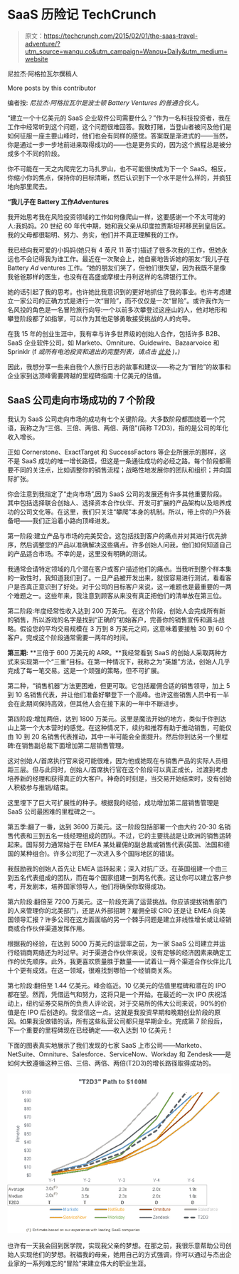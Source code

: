 # SaaS 历险记 TechCrunch

> 原文：<https://techcrunch.com/2015/02/01/the-saas-travel-adventure/?utm_source=wanqu.co&utm_campaign=Wanqu+Daily&utm_medium=website>

尼拉杰·阿格拉瓦尔撰稿人

More posts by this contributor

编者按: *尼拉杰·阿格拉瓦尔是波士顿 Battery Ventures 的普通合伙人。*

“建立一个十亿美元的 SaaS 企业软件公司需要什么？”作为一名科技投资者，我在工作中经常听到这个问题，这个问题很难回答。我敢打赌，当登山者被问及他们是如何征服一座主要山峰时，他们也会有同样的感觉。答案既是渐进式的——当然，你是通过一步一步地前进来取得成功的——也是更务实的，因为这个旅程总是被分成多个不同的阶段。

你不可能在一天之内爬完乞力马扎罗山，也不可能很快成为下一个 SaaS。相反，你缩小你的焦点，保持你的目标清晰，然后认识到下一个水平是什么样的，并疯狂地向那里爬去。

**“我儿子在 Battery 工作*Ad*ventures**

我开始思考我在风险投资领域的工作如何像爬山一样，这要感谢一个不太可能的人:我妈妈。20 世纪 60 年代中期，她和我父亲从印度拉贾斯坦邦移民到皇后区。我的父母都很聪明、努力、务实，他们并不真正理解我的工作。

我已经向我可爱的小妈妈(她只有 4 英尺 11 英寸)描述了很多次我的工作，但她永远也不会记得我为谁工作。最近在一次聚会上，她自豪地告诉她的朋友:“我儿子在 Battery *Ad* ventures 工作。“她的朋友们笑了，但他们很失望，因为我既不是像我爸爸那样的医生，也没有在高盛或摩根士丹利这样的名牌银行工作。

她的话引起了我的思考。也许她比我意识到的更好地抓住了我的事业。也许考虑建立一家公司的正确方式是进行一次“冒险”，而不仅仅是一次“冒险”。或许我作为一名风投的角色是一名冒险旅行向导:一个以前多次攀登过这座山的人，他对地形和攀登阶段都了如指掌，可以作为其他足够勇敢接受挑战的人的向导。

在我 15 年的创业生涯中，我有幸与许多世界级的创始人合作，包括许多 B2B、SaaS 企业软件公司，如 Marketo、Omniture、Guidewire、Bazaarvoice 和 Sprinklr (f *或所有电池投资和退出的完整列表，请点击* [*此处*](http://www.battery.com/our-companies/list/) *)。)*

因此，我想分享一些来自我个人旅行日志的故事和建议——称之为“冒险”的故事和企业家到达顶峰需要跨越的里程碑指南:十亿美元的估值。

## **SaaS 公司走向市场成功的 7 个阶段**

我认为 SaaS 公司走向市场的成功有七个关键阶段。大多数阶段都围绕着一个咒语，我称之为“三倍、三倍、两倍、两倍、两倍”(简称 T2D3)，指的是公司的年化收入增长。

正如 Cornerstone、ExactTarget 和 SuccessFactors 等企业所展示的那样，这不是 SaaS 成功的唯一增长路径，但这是一条通往成功的必经之路。每个阶段都需要不同的关注点，比如调整你的销售流程；战略性地发展你的团队和组织；并向国际扩张。

你会注意到我指定了“走向市场”,因为 SaaS 公司的发展还有许多其他重要阶段。其中包括选择联合创始人、选择资本合作伙伴、开发可扩展的产品架构以及培养成功的公司文化等。在这里，我们只关注“攀爬”本身的机制。所以，带上你的户外装备吧——我们正沿着小路向顶峰进发。

第一阶段:建立产品与市场的完美契合。这包括找到客户的痛点并对其进行优先排序，然后调整您的产品以准确解决这些痛点。许多创始人问我，他们如何知道自己的产品适合市场。不幸的是，这里没有明确的测试。

我通常会请特定领域的几个潜在客户或客户描述他们的痛点。当我听到整个样本集的一致性时，我知道我们到了。一旦产品被开发出来，就很容易进行测试，看看客户是否真正意识到了好处。对于公司的目标客户来说，这一难题也是最重要的一两个难题之一。这些年来，我注意到顾客从来没有真正把他们的清单放在第三位。

第二阶段:年度经常性收入达到 200 万美元。 在这个阶段，创始人会完成所有新的销售，所以游戏的名字是找到“正确的”初始客户，完善你的销售宣传和漏斗战略。假设您的平均交易规模在 3 万到 8 万美元之间，这意味着要接触 30 到 60 个客户。完成这个阶段通常需要一两年的时间。

**第三期:** **三倍于 600 万美元的 ARR。**我经常看到 SaaS 的创始人采取两种方式来实现第一个“三重”目标。在第一种情况下，我称之为“英雄”方法，创始人几乎完成了每一笔交易。这是一个顽强的策略，但不可扩展。

第二种，“销售机器”方法更困难，但更可取。它包括雇佣合适的销售领导，加上 5 到 10 名销售代表，并让他们准备好攀登下一个高峰。也许这些销售人员中有一半会在此期间保持高效，但其他人会在接下来的一年中不断进步。

第四阶段:增加两倍，达到 1800 万美元。这里是魔法开始的地方，类似于你到达山上第一个大本营时的感觉。在这种情况下，续约和推荐有助于推动销售，可能仅由 10 到 20 名销售代表推动，其中一半可能会全面提升。然后你到达另一个里程碑:在销售副总裁下面增加第二层销售管理。

这对创始人/首席执行官来说可能很难，因为他或她现在与销售产品的实际人员相距三层。但与此同时，创始人/首席执行官在这个阶段可以真正成长，过渡到考虑培养新的经理和获得真正的大客户。神奇的时刻是，当交易开始结束时，没有创始人积极参与推销/结束。

这里埋下了巨大可扩展性的种子。根据我的经验，成功增加第二层销售管理是 SaaS 公司最困难的里程碑之一。

第五季:翻了一番，达到 3600 万美元。这一阶段包括部署一个由大约 20-30 名销售代表和三到五名一线经理组成的团队。不过，它的主要挑战是让欧洲的销售运转起来。国际努力通常始于在 EMEA 某处雇佣的副总裁或销售代表(英国、法国和德国的某种组合)。许多公司犯了一次进入多个国际地区的错误。

我鼓励我的创始人首先让 EMEA 运转起来；深入对抗广泛。在英国组建一个由三到五名代表组成的团队，而在每个国家组建一到两名代表。这让你可以建立客户参考，开发剧本，培养国家领导人，他们将确保你取得成功。

第六阶段:翻倍至 7200 万美元。这一阶段充满了运营挑战。你应该提拔销售部门的人来管理你的北美部门，还是从外部招聘？雇佣全球 CRO 还是让 EMEA 向美国领导汇报？许多公司在这方面面临的另一个棘手问题是建立非线性增长或让经销商或合作伙伴渠道发挥作用。

根据我的经验，在达到 5000 万美元的运营率之前，为一家 SaaS 公司建立并运行经销商网络还为时过早。对于渠道合作伙伴来说，没有足够的经济因素来确定工作的优先顺序。此外，我更喜欢质量胜于数量——试着让一两个渠道合作伙伴比几十个更有成效。在这一领域，很难找到哪怕一个经销商关系。

第七阶段:翻倍至 1.44 亿美元。峰会临近。10 亿美元的估值里程碑和潜在的 IPO 都在望。然而，凭借运气和努力，这将只是一个开始。在最近的一次 IPO 庆祝活动上，纽约证券交易所的负责人评论说，对于交易所的伟大公司来说，90%的价值是在 IPO 后创造的。我坚信这一点。这就是我投资早期和晚期创业阶段的原因。如果我没做错的话，所有这些私营公司都只是早期企业。完成第 7 阶段后，下一个重要的里程碑现在已经确定——收入达到 10 亿美元！

下面的图表真实地展示了我们发现的七家 SaaS 上市公司——Marketo、NetSuite、Omniture、Salesforce、ServiceNow、Workday 和 Zendesk——是如何大致遵循这种三倍、三倍、两倍、两倍(T2D3)的增长路径取得成功的。

![image001](img/bfbae870faedc8adbe58ea2cd3082b26.png)

也许有一天我会回到医学院，实现我父亲的梦想。在那之前，我很乐意帮助公司创始人实现他们的梦想。祝福我的母亲，她用自己的方式强调，你可以通过与杰出企业家的一系列难忘的“冒险”来建立伟大的职业生涯。